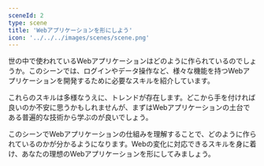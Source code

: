 ```yaml
---
sceneId: 2
type: scene
title: 'Webアプリケーションを形にしよう'
icon: '../../../images/scenes/scene.png'
---
```


世の中で使われているWebアプリケーションはどのように作られているのでしょうか。このシーンでは、ログインやデータ操作など、様々な機能を持つWebアプリケーションを開発するために必要なスキルを紹介しています。

これらのスキルは多様なうえに、トレンドが存在します。どこから手を付ければ良いのか不安に思うかもしれませんが、まずはWebアプリケーションの土台である普遍的な技術から学ぶのが良いでしょう。

このシーンでWebアプリケーションの仕組みを理解することで、どのように作られているのかが分かるようになります。Webの変化に対応できるスキルを身に着け、あなたの理想のWebアプリケーションを形にしてみましょう。
